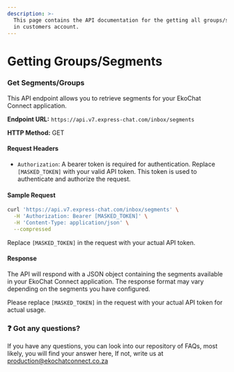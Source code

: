 ```yaml
---
description: >-
  This page contains the API documentation for the getting all groups/segments
  in customers account.
---
```


# Getting Groups/Segments

### Get Segments/Groups

This API endpoint allows you to retrieve segments for your EkoChat Connect application.

**Endpoint URL:** `https://api.v7.express-chat.com/inbox/segments`

**HTTP Method:** GET

#### Request Headers

* `Authorization`: A bearer token is required for authentication. Replace `[MASKED_TOKEN]` with your valid API token. This token is used to authenticate and authorize the request.

#### Sample Request

```bash
curl 'https://api.v7.express-chat.com/inbox/segments' \
  -H 'Authorization: Bearer [MASKED_TOKEN]' \
  -H 'Content-Type: application/json' \
  --compressed
```

Replace `[MASKED_TOKEN]` in the request with your actual API token.

#### Response

The API will respond with a JSON object containing the segments available in your EkoChat Connect application. The response format may vary depending on the segments you have configured.

Please replace `[MASKED_TOKEN]` in the request with your actual API token for actual usage.

### :question: Got any questions?

If you have any questions, you can look into our repository of FAQs, most likely, you will find your answer here, If not, write us at production@ekochatconnect.co.za
